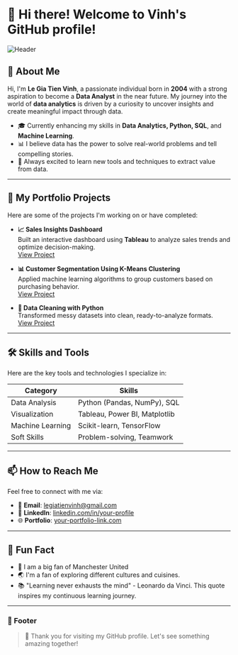 # 👋 Hi there! Welcome to Vinh's GitHub profile!

![Header](https://img.shields.io/badge/-Aspiring%20Data%20Analyst-4682B4?style=flat-square&logo=data:image/svg+xml;base64...)

## 🚀 About Me
Hi, I'm **Le Gia Tien Vinh**, a passionate individual born in **2004** with a strong aspiration to become a **Data Analyst** in the near future. My journey into the world of **data analytics** is driven by a curiosity to uncover insights and create meaningful impact through data.

- 🎓 Currently enhancing my skills in **Data Analytics, Python, SQL**, and **Machine Learning**.
- 📊 I believe data has the power to solve real-world problems and tell compelling stories.
- 🌱 Always excited to learn new tools and techniques to extract value from data.

---

## 📂 My Portfolio Projects
Here are some of the projects I'm working on or have completed:

- **📈 Sales Insights Dashboard**  
  Built an interactive dashboard using **Tableau** to analyze sales trends and optimize decision-making.  
  [View Project](#)  

- **📊 Customer Segmentation Using K-Means Clustering**  
  Applied machine learning algorithms to group customers based on purchasing behavior.  
  [View Project](#)  

- **📂 Data Cleaning with Python**  
  Transformed messy datasets into clean, ready-to-analyze formats.  
  [View Project](#)  

---

## 🛠️ Skills and Tools
Here are the key tools and technologies I specialize in:

| **Category**         | **Skills**                     |
|-----------------------|--------------------------------|
| Data Analysis         | Python (Pandas, NumPy), SQL   |
| Visualization         | Tableau, Power BI, Matplotlib |
| Machine Learning      | Scikit-learn, TensorFlow      |
| Soft Skills           | Problem-solving, Teamwork     |

---

## 📫 How to Reach Me
Feel free to connect with me via:
- 📧 **Email**: [legiatienvinh@gmail.com](mailto:legiatienvinh@gmail.com)  
- 💼 **LinkedIn**: [linkedin.com/in/your-profile](https://linkedin.com/in/your-profile)  
- 🌐 **Portfolio**: [your-portfolio-link.com](https://your-portfolio-link.com)

---

## 🎯 Fun Fact
- 🎸 I am a big fan of Manchester United
- 🌏 I'm a fan of exploring different cultures and cuisines.
- 📚 "Learning never exhausts the mind" - Leonardo da Vinci. This quote inspires my continuous learning journey.

---

### 🔗 Footer
> 🌟 Thank you for visiting my GitHub profile. Let's see something amazing together!

